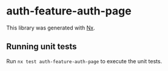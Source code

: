 # auth-feature-auth-page

This library was generated with [Nx](https://nx.dev).

## Running unit tests

Run `nx test auth-feature-auth-page` to execute the unit tests.

